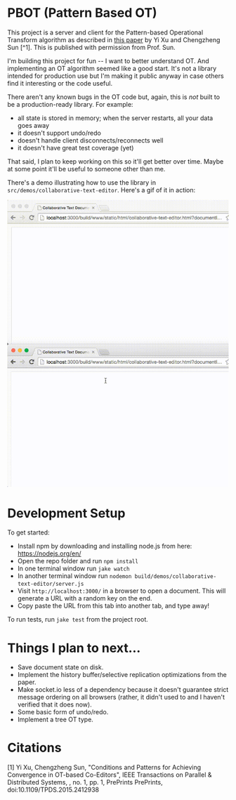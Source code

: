 # PBOT (Pattern Based OT)

This project is a server and client for the Pattern-based Operational Transform
algorithm as described in [this paper](http://www.computer.org/csdl/trans/td/preprint/07060680-abs.html)
by Yi Xu and Chengzheng Sun [^1]. This is published with permission from Prof. Sun.

I'm building this project for fun -- I want to better understand OT. And
implementing an OT algorithm seemed like a good start. It's not a library
intended for production use but I'm making it public anyway in case others
find it interesting or the code useful.

There aren't any known bugs in the OT code but, again, this is *not* built
to be a production-ready library. For example:

- all state is stored in memory; when the server restarts, all your data goes away
- it doesn't support undo/redo
- doesn't handle client disconnects/reconnects well
- it doesn't have great test coverage (yet)

That said, I plan to keep working on this so it'll get better over time. Maybe at
some point it'll be useful to someone other than me.

There's a demo illustrating how to use the library in
`src/demos/collaborative-text-editor`. Here's a gif of it in action:


![Gif of two documents](https://github.com/ryankaplan/pattern-based-ot/blob/master/src/static/images/demo.gif?raw=true)

# Development Setup

To get started:

- Install npm by downloading and installing node.js from here: https://nodejs.org/en/
- Open the repo folder and run `npm install`
- In one terminal window run `jake watch`
- In another terminal window run `nodemon build/demos/collaborative-text-editor/server.js`
- Visit `http://localhost:3000/` in a browser to open a document. This will generate a URL with a random key on the end.
- Copy paste the URL from this tab into another tab, and type away!

To run tests, run `jake test` from the project root.

# Things I plan to next...

- Save document state on disk.
- Implement the history buffer/selective replication optimizations from the paper.
- Make socket.io less of a dependency because it doesn't guarantee strict message
  ordering on all browsers (rather, it didn't used to and I haven't verified that it
  does now).
- Some basic form of undo/redo.
- Implement a tree OT type.

# Citations

[1] Yi Xu, Chengzheng Sun, "Conditions and Patterns for Achieving Convergence in OT-based Co-Editors", IEEE
Transactions on Parallel & Distributed Systems, , no. 1, pp. 1, PrePrints PrePrints, doi:10.1109/TPDS.2015.2412938
